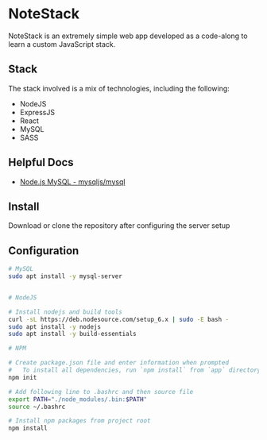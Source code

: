 # NoteStack
NoteStack is an extremely simple web app developed as a code-along to learn a custom JavaScript stack.

## Stack
The stack involved is a mix of technologies, including the following:

- NodeJS
- ExpressJS
- React
- MySQL
- SASS

## Helpful Docs
- [Node.js MySQL - mysqljs/mysql](https://github.com/mysqljs/mysql)

## Install
Download or clone the repository after configuring the server setup

## Configuration

```bash
# MySQL
sudo apt install -y mysql-server


# NodeJS

# Install nodejs and build tools
curl -sL https://deb.nodesource.com/setup_6.x | sudo -E bash -
sudo apt install -y nodejs
sudo apt install -y build-essentials

# NPM

# Create package.json file and enter information when prompted
#	To install all dependencies, run `npm install` from `app` directory
npm init

# Add following line to .bashrc and then source file
export PATH="./node_modules/.bin:$PATH"
source ~/.bashrc

# Install npm packages from project root
npm install
```
